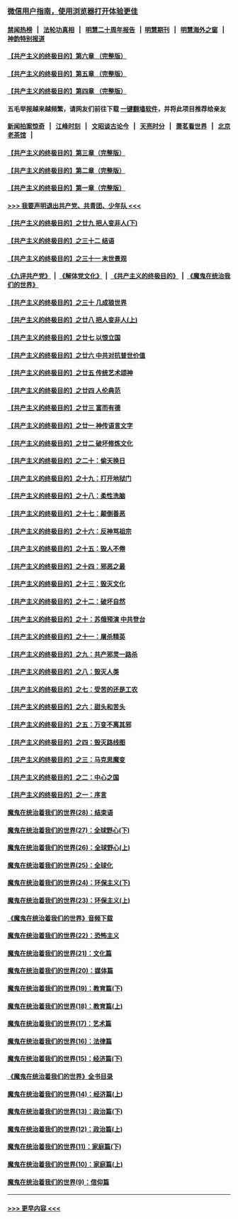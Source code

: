 ### [微信用户指南，使用浏览器打开体验更佳](https://github.com/gfw-breaker/banned-news1/blob/master/indexes/wechat-guide.md?t=0)
#### [禁闻热榜](热点新闻.md?t=0)  &nbsp;&nbsp;|&nbsp;&nbsp; [法轮功真相](https://github.com/gfw-breaker/truth/blob/master/README.md?t=0) &nbsp;&nbsp;|&nbsp;&nbsp; [明慧二十周年报告](https://github.com/gfw-breaker/mh-reports/blob/master/README.md?t=0) &nbsp;&nbsp;|&nbsp;&nbsp;[明慧期刊](https://github.com/gfw-breaker/mh-qikan) &nbsp;&nbsp;|&nbsp;&nbsp; [明慧海外之窗](https://github.com/gfw-breaker/mh-news/blob/master/README.md?t=0) &nbsp;&nbsp;|&nbsp;&nbsp; [神韵特别报道](https://github.com/gfw-breaker/mh-news/blob/master/shenyun.md?t=0)
#### [【共产主义的终极目的】第六章 （完整版）](../pages/nsc422/n11428913.md?t=02131244) 
#### [【共产主义的终极目的】第五章 （完整版）](../pages/nsc422/n11428912.md?t=02131244) 
#### [【共产主义的终极目的】第四章 （完整版）](../pages/nsc422/n11428907.md?t=02131244) 
#### 五毛举报越来越频繁，请网友们前往下载 [一键翻墙软件](https://github.com/gfw-breaker/ssr-accounts)，并将此项目推荐给亲友
#### [新闻拍案惊奇](https://github.com/gfw-breaker/banned-news1/blob/master/pages/link4.md) &nbsp;&nbsp;|&nbsp;&nbsp; [江峰时刻](https://github.com/gfw-breaker/banned-news1/blob/master/pages/link4.md) &nbsp;&nbsp;|&nbsp;&nbsp; [文昭谈古论今](https://github.com/gfw-breaker/banned-news1/blob/master/pages/link4.md) &nbsp;&nbsp;|&nbsp;&nbsp; [天亮时分](https://github.com/gfw-breaker/banned-news1/blob/master/pages/link4.md) &nbsp;&nbsp;|&nbsp;&nbsp; [萧茗看世界](https://github.com/gfw-breaker/banned-news1/blob/master/pages/link4.md) &nbsp;&nbsp;|&nbsp;&nbsp; [北京老茶馆](https://github.com/gfw-breaker/banned-news1/blob/master/pages/link4.md) &nbsp;&nbsp;|&nbsp;&nbsp; 
#### [【共产主义的终极目的】第三章（完整版）](../pages/nsc422/n11428848.md?t=02131244) 
#### [【共产主义的终极目的】第二章（完整版）](../pages/nsc422/n11428831.md?t=02131244) 
#### [【共产主义的终极目的】第一章（完整版）](../pages/nsc422/n11417651.md?t=02131244) 
#### [>>> 我要声明退出共产党、共青团、少年队 <<<](https://github.com/begood0513/goodnews/blob/master/quit/letter.md) 
#### [【共产主义的终极目的】之廿九 把人变非人(下)](../pages/nsc422/n11344140.md?t=02131244) 
#### [【共产主义的终极目的】之三十二 结语](../pages/nsc422/n11360535.md?t=02131244) 
#### [【共产主义的终极目的】之三十一 末世景观](../pages/nsc422/n11351129.md?t=02131244) 
#### [《九评共产党》](https://github.com/begood0513/9ping.md/blob/master/README.md) &nbsp;|&nbsp; [《解体党文化》](../../../../jtdwh.md/blob/master/README.md)  &nbsp;|&nbsp; [《共产主义的终极目的》](../../../../gczydzjmd.md/blob/master/README.md) &nbsp;|&nbsp; [《魔鬼在统治我们的世界》](../../../../mgztzwmdsj.md/blob/master/README.md) 
#### [【共产主义的终极目的】之三十 几成狼世界](../pages/nsc422/n11348280.md?t=02131244) 
#### [【共产主义的终极目的】之廿八 把人变非人(上)](../pages/nsc422/n11340492.md?t=02131244) 
#### [【共产主义的终极目的】之廿七 以恨立国](../pages/nsc422/n11336944.md?t=02131244) 
#### [【共产主义的终极目的】之廿六 中共对抗普世价值](../pages/nsc422/n11324785.md?t=02131244) 
#### [【共产主义的终极目的】之廿五 传统艺术颂神](../pages/nsc422/n11296396.md?t=02131244) 
#### [【共产主义的终极目的】之廿四 人伦典范](../pages/nsc422/n11296397.md?t=02131244) 
#### [【共产主义的终极目的】之廿三 富而有德](../pages/nsc422/n11283598.md?t=02131244) 
#### [【共产主义的终极目的】之廿一 神传语言文字](../pages/nsc422/n11263265.md?t=02131244) 
#### [【共产主义的终极目的】之廿二 破坏修炼文化](../pages/nsc422/n11245728.md?t=02131244) 
#### [【共产主义的终极目的】之二十：偷天换日](../pages/nsc422/n11238846.md?t=02131244) 
#### [【共产主义的终极目的】之十九：打开地狱门](../pages/nsc422/n11206376.md?t=02131244) 
#### [【共产主义的终极目的】之十八：柔性洗脑](../pages/nsc422/n11199994.md?t=02131244) 
#### [【共产主义的终极目的】之十七：颠倒善恶](../pages/nsc422/n11179782.md?t=02131244) 
#### [【共产主义的终极目的】之十六：反神骂祖宗](../pages/nsc422/n11166798.md?t=02131244) 
#### [【共产主义的终极目的】之十五：毁人不倦](../pages/nsc422/n11166792.md?t=02131244) 
#### [【共产主义的终极目的】之十四：邪恶之最](../pages/nsc422/n11150249.md?t=02131244) 
#### [【共产主义的终极目的】之十三：毁灭文化](../pages/nsc422/n11135227.md?t=02131244) 
#### [【共产主义的终极目的】之十二：破坏自然](../pages/nsc422/n11135214.md?t=02131244) 
#### [【共产主义的终极目的】之十：苏俄预演 中共登台](../pages/nsc422/n11118424.md?t=02131244) 
#### [【共产主义的终极目的】之十一：屠杀精英](../pages/nsc422/n11118442.md?t=02131244) 
#### [【共产主义的终极目的】之九：共产邪灵一路杀](../pages/nsc422/n11114139.md?t=02131244) 
#### [【共产主义的终极目的】之八：毁灭人类](../pages/nsc422/n11108503.md?t=02131244) 
#### [【共产主义的终极目的】之七：受苦的还是工农](../pages/nsc422/n11101809.md?t=02131244) 
#### [【共产主义的终极目的】之六：甜头和苦头](../pages/nsc422/n11096971.md?t=02131244) 
#### [【共产主义的终极目的】之五：万变不离其邪](../pages/nsc422/n11091285.md?t=02131244) 
#### [【共产主义的终极目的】之四：毁灭路线图](../pages/nsc422/n11086284.md?t=02131244) 
#### [【共产主义的终极目的】之三：马克思魔变](../pages/nsc422/n11061941.md?t=02131244) 
#### [【共产主义的终极目的】之二：中心之国](../pages/nsc422/n11047728.md?t=02131244) 
#### [【共产主义的终极目的】之一：序言](../pages/nsc422/n11086077.md?t=02131244) 
#### [魔鬼在统治着我们的世界(28)：结束语](../pages/nsc422/n10936246.md?t=02131244) 
#### [魔鬼在统治着我们的世界(27)：全球野心(下)](../pages/nsc422/n10928319.md?t=02131244) 
#### [魔鬼在统治着我们的世界(26)：全球野心(上)](../pages/nsc422/n10900318.md?t=02131244) 
#### [魔鬼在统治着我们的世界(25)：全球化](../pages/nsc422/n10788205.md?t=02131244) 
#### [魔鬼在统治着我们的世界(24)：环保主义(下)](../pages/nsc422/n10695307.md?t=02131244) 
#### [魔鬼在统治着我们的世界(23)：环保主义(上)](../pages/nsc422/n10688613.md?t=02131244) 
#### [《魔鬼在统治着我们的世界》音频下载](../pages/nsc422/n10635553.md?t=02131244) 
#### [魔鬼在统治着我们的世界(22)：恐怖主义](../pages/nsc422/n10614727.md?t=02131244) 
#### [魔鬼在统治着我们的世界(21)：文化篇](../pages/nsc422/n10597706.md?t=02131244) 
#### [魔鬼在统治着我们的世界(20)：媒体篇](../pages/nsc422/n10586579.md?t=02131244) 
#### [魔鬼在统治着我们的世界(19)：教育篇(下)](../pages/nsc422/n10564808.md?t=02131244) 
#### [魔鬼在统治着我们的世界(18)：教育篇(上)](../pages/nsc422/n10526970.md?t=02131244) 
#### [魔鬼在统治着我们的世界(17)：艺术篇](../pages/nsc422/n10499093.md?t=02131244) 
#### [魔鬼在统治着我们的世界(16)：法律篇](../pages/nsc422/n10485969.md?t=02131244) 
#### [魔鬼在统治着我们的世界(15)：经济篇(下)](../pages/nsc422/n10469975.md?t=02131244) 
#### [《魔鬼在统治着我们的世界》全书目录](../pages/nsc422/n10464261.md?t=02131244) 
#### [魔鬼在统治着我们的世界(14)：经济篇(上)](../pages/nsc422/n10457370.md?t=02131244) 
#### [魔鬼在统治着我们的世界(13)：政治篇(下)](../pages/nsc422/n10448270.md?t=02131244) 
#### [魔鬼在统治着我们的世界(12)：政治篇(上)](../pages/nsc422/n10444576.md?t=02131244) 
#### [魔鬼在统治着我们的世界(11)：家庭篇(下)](../pages/nsc422/n10440961.md?t=02131244) 
#### [魔鬼在统治着我们的世界(10)：家庭篇(上)](../pages/nsc422/n10435448.md?t=02131244) 
#### [魔鬼在统治着我们的世界(9)：信仰篇](../pages/nsc422/n10432159.md?t=02131244) 

----
#### [ >>> 更早内容 <<< ](../indexes/nsc422-earlier.md)
